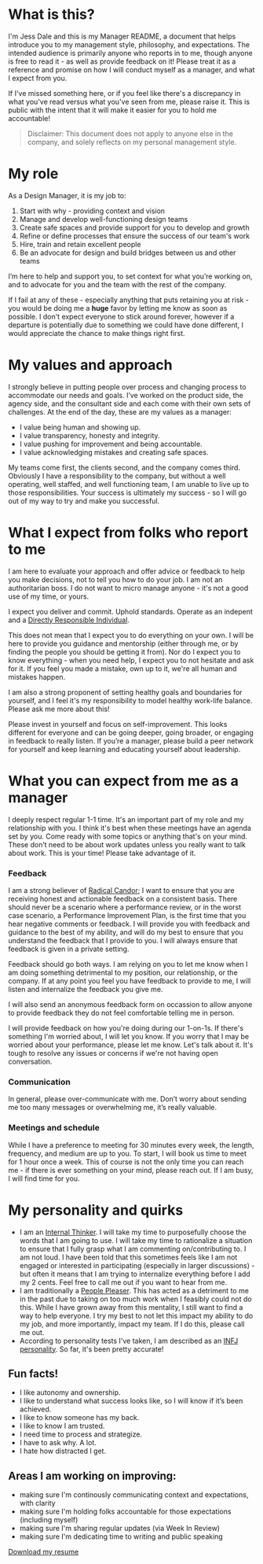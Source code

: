 # What is this?
I'm Jess Dale and this is my Manager README, a document that helps introduce you to my management style, philosophy, and expectations. The intended audience is primarily anyone who reports in to me, though anyone is free to read it - as well as provide feedback on it! Please treat it as a reference and promise on how I will conduct myself as a manager, and what I expect from you.

If I've missed something here, or if you feel like there's a discrepancy in what you've read versus what you've seen from me, please raise it. This is public with the intent that it will make it easier for you to hold me accountable!

> Disclaimer:
> This document does not apply to anyone else in the company, and solely reflects on my personal management style.

# My role
As a Design Manager, it is my job to:

1. Start with why - providing context and vision
2. Manage and develop well-functioning design teams
3. Create safe spaces and provide support for you to develop and growth
4. Refine or define processes that ensure the success of our team's work
5. Hire, train and retain excellent people
6. Be an advocate for design and build bridges between us and other teams

I’m here to help and support you, to set context for what you’re working on, and to advocate for you and the team with the rest of the company.

If I fail at any of these - especially anything that puts retaining you at risk - you would be doing me a **huge** favor by letting me know as soon as possible. I don't expect everyone to stick around forever, however if a departure is potentially due to something we could have done different, I would appreciate the chance to make things right first.

# My values and approach
I strongly believe in putting people over process and changing process to accommodate our needs and goals. I’ve worked on the product side, the agency side, and the consultant side and each come with their own sets of challenges. At the end of the day, these are my values as a manager:

* I value being human and showing up. 
* I value transparency, honesty and integrity.
* I value pushing for improvement and being accountable.
* I value acknowledging mistakes and creating safe spaces.

My teams come first, the clients second, and the company comes third. Obviously I have a responsibility to the company, but without a well operating, well staffed, and well functioning team, I am unable to live up to those responsibilities. Your success is ultimately my success - so I will go out of my way to try and make you successful.

# What I expect from folks who report to me
I am here to evaluate your approach and offer advice or feedback to help you make decisions, not to tell you how to do your job. I am not an authoritarian boss. I do not want to micro manage anyone - it's not a good use of my time, or yours.

I expect you deliver and commit. Uphold standards. Operate as an indepent and a [Directly Responsible Individual](https://medium.com/@mmamet/directly-responsible-individuals-f5009f465da4). 

This does not mean that I expect you to do everything on your own. I will be here to provide you guidance and mentorship (either through me, or by finding the people you should be getting it from). Nor do I expect you to know everything - when you need help, I expect you to not hesitate and ask for it. If you feel you made a mistake, own up to it, we're all human and mistakes happen. 

I am also a strong proponent of setting healthy goals and boundaries for yourself, and I feel it's my responsibility to model healthy work-life balance. Please ask me more about this!

Please invest in yourself and focus on self-improvement. This looks different for everyone and can be going deeper, going broader, or engaging in feedback to really listen. If you’re a manager, please build a peer network for yourself and keep learning and educating yourself about leadership.

# What you can expect from me as a manager
I deeply respect regular 1-1 time. It's an important part of my role and my relationship with you. I think it's best when these meetings have an agenda set by you. Come ready with some topics or anything that's on your mind. These don’t need to be about work updates unless you really want to talk about work. This is your time! Please take advantage of it. 


### Feedback
I am a strong believer of [Radical Candor](https://www.youtube.com/watch?v=MIh_992Nfes); I want to ensure that you are receiving honest and actionable feedback on a consistent basis. There should never be a scenario where a performance review, or in the worst case scenario, a Performance Improvement Plan, is the first time that you hear negative comments or feedback. I will provide you with feedback and guidance to the best of my ability, and will do my best to ensure that you understand the feedback that I provide to you. I will always ensure that feedback is given in a private setting.

Feedback should go both ways. I am relying on you to let me know when I am doing something detrimental to my position, our relationship, or the company. If at any point you feel you have feedback to provide to me, I will listen and internalize the feedback you give me.

I will also send an anonymous feedback form on occassion to allow anyone to provide feedback they do not feel comfortable telling me in person.

I will provide feedback on how you're doing during our 1-on-1s. If there's something I'm worried about, I will let you know. If you worry that I may be worried about your performance, please let me know. Let's talk about it. It's tough to resolve any issues or concerns if we're not having open conversation. 

### Communication
In general, please over-communicate with me. Don’t worry about sending me too many messages or overwhelming me, it’s really valuable.

### Meetings and schedule
While I have a preference to meeting for 30 minutes every week, the length, frequency, and medium are up to you. To start, I will book us time to meet for 1 hour once a week. This of course is not the only time you can reach me - if there is ever something on your mind, please reach out. If I am busy, I will find time for you.

# My personality and quirks
* I am an [Internal Thinker](https://coachapproachministries.org/thinking-styles/). I will take my time to purposefully choose the words
that I am going to use. I will take my time to rationalize a situation to ensure that I fully grasp what I am commenting on/contributing
to. I am not loud. I have been told that this sometimes feels like I am not engaged or interested in participating (especially in larger
discussions) - but often it means that I am trying to internalize everything before I add my 2 cents. Feel free to call me out if you want
to hear from me.
* I am traditionally a [People Pleaser](https://www.psychologytoday.com/blog/shrink/201210/are-you-people-pleaser). This has acted as a
detriment to me in the past due to taking on too much work when I feasibly could not do this. While I have grown away from this mentality,
I still want to find a way to help everyone. I try my best to not let this impact my ability to do my job, and more importantly, impact
my team. If I do this, please call me out. 
* According to personality tests I've taken, I am described as an 
[INFJ personality](https://www.16personalities.com/infj-personality). So far, it's been pretty accurate!

## Fun facts!
* I like autonomy and ownership. 
* I like to understand what success looks like, so I will know if it’s been achieved. 
* I like to know someone has my back.
* I like to know I am trusted. 
* I need time to process and strategize.
* I have to ask why. A lot.
* I hate how distracted I get.

## Areas I am working on improving:
* making sure I'm continously communicating context and expectations, with clarity
* making sure I'm holding folks accountable for those expectations (including myself)
* making sure I'm sharing regular updates (via Week In Review)
* making sure I'm dedicating time to writing and public speaking

[Download my resume](https://www.dropbox.com/s/6ub21eobyv0lhsy/JessDale_Resume_2019a.pdf?dl=0)
